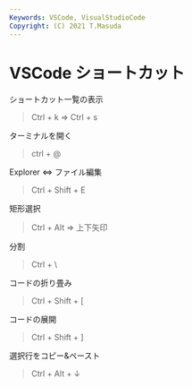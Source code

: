 ```yaml
---
Keywords: VSCode, VisualStudioCode
Copyright: (C) 2021 T.Masuda
---
```


# VSCode ショートカット

ショートカット一覧の表示
> Ctrl + k ⇒ Ctrl + s

ターミナルを開く
> ctrl + @

Explorer ⇔ ファイル編集
> Ctrl + Shift + E

矩形選択
> Ctrl + Alt ⇒ 上下矢印

分割
> Ctrl + \

コードの折り畳み
> Ctrl + Shift + [

コードの展開
> Ctrl + Shift + ]

選択行をコピー&ペースト
> Ctrl + Alt + ↓
